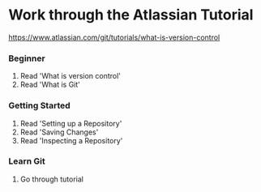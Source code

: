 # Work through the Atlassian Tutorial

https://www.atlassian.com/git/tutorials/what-is-version-control

### Beginner
1. Read 'What is version control'
2. Read 'What is Git'

### Getting Started
1. Read 'Setting up a Repository'
2. Read 'Saving Changes'
3. Read 'Inspecting a Repository'

### Learn Git
1. Go through tutorial

